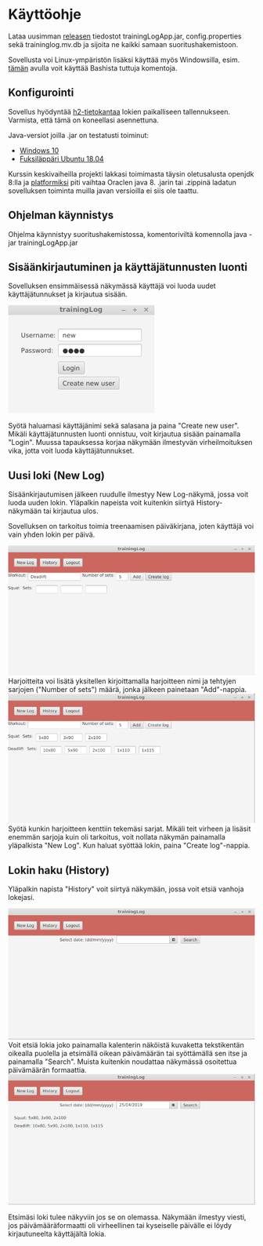 # Käyttöohje

Lataa uusimman [releasen](https://github.com/ktatu/ohjtekniikka/releases/tag/viikko7) tiedostot trainingLogApp.jar, config.properties sekä traininglog.mv.db ja sijoita ne kaikki samaan suoritushakemistoon.

Sovellusta voi Linux-ympäristön lisäksi käyttää myös Windowsilla, esim. <a href="https://gitforwindows.org/">tämän</a> avulla voit käyttää Bashista tuttuja komentoja.

## Konfigurointi

Sovellus hyödyntää <a href="https://www.h2database.com/html/main.html">h2-tietokantaa</a> lokien paikalliseen tallennukseen. Varmista, että tämä on koneellasi asennettuna.

Java-versiot joilla .jar on testatusti toiminut: 
- <a href="https://github.com/ktatu/ohjtekniikka/blob/master/dokumentaatio/kuvat/kayttoohje-kuvat/windowsjava.png">Windows 10</a>
- <a href="https://github.com/ktatu/ohjtekniikka/blob/master/dokumentaatio/kuvat/kayttoohje-kuvat/ubuntujava1.png">Fuksiläppäri Ubuntu 18.04</a>

Kurssin keskivaiheilla projekti lakkasi toimimasta täysin oletusalusta openjdk 8:lla ja <a href="https://github.com/ktatu/ohjtekniikka/blob/master/dokumentaatio/kuvat/platform.png">platformiksi</a> piti vaihtaa Oraclen java 8. .jarin tai .zippinä ladatun sovelluksen toiminta muilla javan versioilla ei siis ole taattu.

## Ohjelman käynnistys

Ohjelma käynnistyy suoritushakemistossa, komentoriviltä komennolla java -jar trainingLogApp.jar

## Sisäänkirjautuminen ja käyttäjätunnusten luonti

<p>Sovelluksen ensimmäisessä näkymässä käyttäjä voi luoda uudet käyttäjätunnukset ja kirjautua sisään.</p> 
<img src="https://github.com/ktatu/ohjtekniikka/blob/master/dokumentaatio/kuvat/kayttoohje-kuvat/login-n%C3%A4kym%C3%A42.png">
<p>Syötä haluamasi käyttäjänimi sekä salasana ja paina "Create new user". Mikäli käyttäjätunnusten luonti onnistuu, voit kirjautua sisään painamalla "Login". Muussa tapauksessa korjaa näkymään ilmestyvän virheilmoituksen vika, jotta voit luoda käyttäjätunnukset.</p>

## Uusi loki (New Log)
<p>Sisäänkirjautumisen jälkeen ruudulle ilmestyy New Log-näkymä, jossa voit luoda uuden lokin. Yläpalkin napeista voit kuitenkin siirtyä History-näkymään tai kirjautua ulos.</p>
<p>Sovelluksen on tarkoitus toimia treenaamisen päiväkirjana, joten käyttäjä voi vain yhden lokin per päivä.</p>
<img src="https://github.com/ktatu/ohjtekniikka/blob/master/dokumentaatio/kuvat/kayttoohje-kuvat/newlog1.png">
Harjoitteita voi lisätä yksitellen kirjoittamalla harjoitteen nimi ja tehtyjen sarjojen ("Number of sets") määrä, jonka jälkeen painetaan "Add"-nappia.

<img src="https://github.com/ktatu/ohjtekniikka/blob/master/dokumentaatio/kuvat/kayttoohje-kuvat/newlog2.png">
Syötä kunkin harjoitteen kenttiin tekemäsi sarjat. Mikäli teit virheen ja lisäsit enemmän sarjoja kuin oli tarkoitus, voit nollata näkymän painamalla yläpalkista "New Log". Kun haluat syöttää lokin, paina "Create log"-nappia.
                                                                                                                                 
## Lokin haku (History)
<p>Yläpalkin napista "History" voit siirtyä näkymään, jossa voit etsiä vanhoja lokejasi.</p>
<img src="https://github.com/ktatu/ohjtekniikka/blob/master/dokumentaatio/kuvat/kayttoohje-kuvat/history1.png">
Voit etsiä lokia joko painamalla kalenterin näköistä kuvaketta tekstikentän oikealla puolella ja etsimällä oikean päivämäärän tai syöttämällä sen itse ja painamalla "Search". Muista kuitenkin noudattaa näkymässä osoitettua päivämäärän formaattia.
<br>
<img src="https://github.com/ktatu/ohjtekniikka/blob/master/dokumentaatio/kuvat/kayttoohje-kuvat/history2.png">
<p>Etsimäsi loki tulee näkyviin jos se on olemassa. Näkymään ilmestyy viesti, jos päivämääräformaatti oli virheellinen tai kyseiselle päivälle ei löydy kirjautuneelta käyttäjältä lokia.</p>
